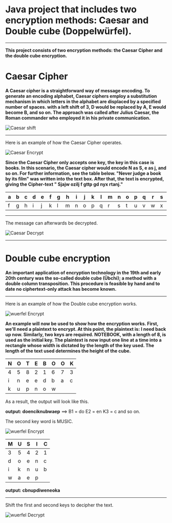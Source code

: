 #  Java project that includes two encryption methods: Caesar and Double cube (Doppelwürfel).

****

**This project consists of two encryption methods: the Caesar Cipher and the double cube encryption.**


# Caesar Cipher

**A Caesar cipher is a straightforward way of message encoding. To generate an encoding alphabet, Caesar ciphers employ a substitution mechanism in which letters in the alphabet are displaced by a specified number of spaces. with a left shift of 3, D would be replaced by A, E would become B, and so on. The approach was called after Julius Caesar, the Roman commander who employed it in his private communication.**

![Caesar shift](image/Caesarshift.png)
****

Here is an example of how the Caesar Cipher operates.



![Caesar Encrypt](image/CaesarEncrypt.png)

**Since the Caesar Cipher only accepts one key, the key in this case is books. In this scenario, the Caesar cipher would encode N as S, e as j, and so on. For further information, see the table below. "Never judge a book by its film" was written into the text box. After that, the text is encrypted, giving the Cipher-text " Sjajw ozilj f gttp gd nyx rtanj."**

| a | b | c | d | e | f | g | h | i | j | k | l | m | n | o | p | q | r | s | t | u | v | w | x | y | z |
|---|---|---|---|---|---|---|---|---|---|---|---|---|---|---|---|---|---|---|---|---|---|---|---|---|---|
| f | g | h | i | j | k | l | m | n | o | p | q | r | s | t | u | v | w | x | y | z | a | b | c | d | e |
****
The message can afterwards be decrypted.

![Caesar Decrypt](image/CaesarDecrypt.png)

****

# Double cube encryption

**An important application of encryption technology in the 19th and early 20th century was the so-called double cube (Übchi); a method with a double column transposition. This procedure is feasible by hand and to date no ciphertext-only attack has become known.**
****

Here is an example of how the Double cube encryption works.

![wuerfel Encrypt](image/wuerfelEncrypt.png)

**An example will now be used to show how the encryption works. First, we'll need a plaintext to encrypt. At this point, the plaintext is: I need back up now.
Similarly, two keys are required. NOTEBOOK, with a length of 8, is used as the initial key. The plaintext is now input one line at a time into a rectangle whose width is dictated by the length of the key used. The length of the text used determines the height of the cube.**

| N | O | T | E | B | O | O | K |
|---|---|---|---|---|---|---|---|
| 4 | 5 | 8 | 2 | 1 | 6 | 7 | 3 |
| i | n | e | e | d | b | a | c |
| k | u | p | n | o | w |   |   |

As a result, the output will look like this.

**output: doenciknubwaep** ==>
B1 = do 
E2 = en
K3 = c 
and so on.

The second key word is MUSIC.

![wuerfel Encrypt](image/wuerfelEncrypt2key.png)

| M | U | S | I | C |
|---|---|---|---|---|
| 3 | 5 | 4 | 2 | 1 |
| d | o | e | n | c |
| i | k | n | u | b |
| w | a | e | p |   |

**output: cbnupdiweneoka**

****

Shift the first and second keys to decipher the text.

![wuerfel Decrypt](image/wuerfelDecrypt.png)